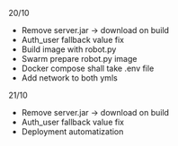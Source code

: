 20/10

- Remove server.jar -> download on build
- Auth_user fallback value fix
- Build image with robot.py
- Swarm prepare robot.py image
- Docker compose shall take .env file
- Add network to both ymls

21/10

- Remove server.jar -> download on build
- Auth_user fallback value fix
- Deployment automatization
